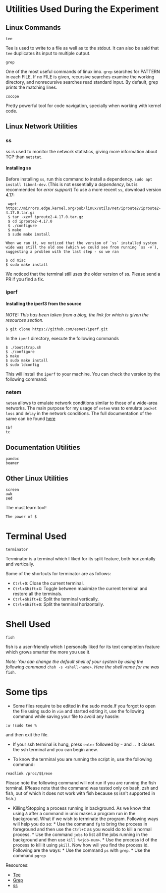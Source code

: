 # Utilities Used During the Experiment

## Linux Commands

```
tee
```
Tee is used to write to a file as well as to the stdout. It can also be
said that `tee` duplicates its input to multiple output.

```
grep
```
One of the most useful commands of linux imo. `grep` searches for PATTERN in each FILE. If no FILE is given, recursive searches examine the 
working directory, and nonrecursive searches read standard input. By default, grep prints the matching lines.

```
cscope
```
Pretty powerful tool for code navigation, specially when working with kernel code.

## Linux Network Utilities


###  ss

ss is used to monitor the network statistics, giving more information
about TCP than `netstat`.

#### Installing ss

Before installing `ss`, run this command to install a dependency. `sudo apt install libmnl-dev`. (This is not essentially a *dependency*, but is recommended for *error support*)
To use a more recent `ss`, download version 4.17:
```
 wget https://mirrors.edge.kernel.org/pub/linux/utils/net/iproute2/iproute2-4.17.0.tar.gz
 $ tar -xzvf iproute2-4.17.0.tar.gz
 $ cd iproute2-4.17.0
 $ ./configure
 $ make
 $ sudo make install
 ```
	When we ran it, we noticed that the version of `ss` installed system
	wide was still the old one (which we could see from running `ss -v`),
	suggesting a problem with the last step - so we ran
```
$ cd misc
$ sudo make install
```

We noticed that the terminal still uses the older version of ss. Please
send a PR if you find a fix.

### iperf

#### Installing the iperf3 from the source
*NOTE: This has been taken from a blog, the link for which is given the
resources section.*

```
$ git clone https://github.com/esnet/iperf.git
```

In the `iperf` directory, execute the following commands

```
$ ./bootstrap.sh
$ ./configure
$ make
$ sudo make install
$ sudo ldconfig
```

This will install the `iperf` to your machine. You can check the version by the following command:



### netem

`netem` allows to emulate network conditions similar to those of a
wide-area networks. The main purpose for my usage of `netem` was to
emulate `packet loss` and `delay` in the network conditions. The full
documentation of the same can be found
[here](https://wiki.linuxfoundation.org/networking/netem)

```
tbf
tc
```


## Documentation Utilities

```
pandoc
beamer
```

## Other Linux Utilities

```
screen
awk
sed
```
The must learn tool!

```
The power of $
```


# Terminal Used

```
terminator
```
Terminator is a terminal which I liked for its split feature, both
horizontally and vertically.

Some of the shortcuts for terminator are as follows:
* `Ctrl`+`D`: Close the current terminal.
* `Ctrl`+`Shift`+`X`: Toggle between maximize the current terminal and restore all
the terminals.
* `Ctrl`+`Shift`+`E`: Split the terminal vertically.
* `Ctrl`+`Shift`+`O`: Split the terminal horizontally.

# Shell Used

```
fish
```

fish is a user-friendly which I personally liked for its text
completion feature which grows smarter the more you use it.

*Note: You can change the default shell of your system by using the
following command* `chsh -s <shell-name>`. *Here the shell name for me
was* `fish`.

# Some tips

* Some files require to be edited in the sudo mode.If you forgot to open
the file using sudo in `vim` and started editing it, use the following command
while saving your file to avoid any hassle:

```
:w !sudo tee %
```
and then exit the file.

* If your ssh terminal is hung, press `enter` followed by `~` and `.`.
		It closes the ssh terminal and you can begin anew.

* To know the terminal you are running the script in, use the following
		command:
```
readlink /proc/$$/exe
```

Please note the following command will not run if you are running the
fish terminal. (Please note that the command was tested only on bash,
zsh and fish, out of which it does not work with fish because `$$` isn't
supported in fish.)

* Killing/Stopping a process running in background. As we know that
		using `&` after a command in unix makes a program run in the
		background. What if we wish to terminate the program. Following ways
		will help you do so:
			* Use the command `fg` to bring the process in foreground and then
					use the `Ctrl+C` as you would do to kill a normal process.
			* Use the command `jobs` to list all the jobs running in the
					background and then use `kill %<job-num>`.
			* Use the process id of the process to kill it using `pkill`. Now
					how will you find the process id. Following are the ways:
						* Use the command `ps` with `grep`.
						* Use the command `pgrep`

Resources:

* [Tee](https://www.computerhope.com/unix/utee.html)
* [Grep](http://man7.org/linux/man-pages/man1/grep.1.html)
* [ss](https://linux.die.net/man/8/ss)

